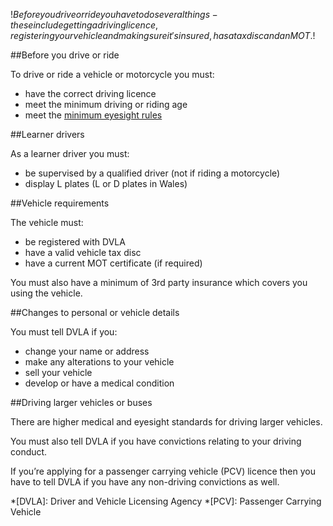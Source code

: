 $!Before you drive or ride you have to do several things - these include getting a driving licence, registering your vehicle and making sure it's insured, has a tax disc and an MOT.$!

##Before you drive or ride

To drive or ride a vehicle or motorcycle you must:

* have the correct driving licence
* meet the minimum driving or riding age
* meet the [minimum eyesight rules](/driving-eyesight-rules "minimum eyesight rules")

##Learner drivers

As a learner driver you must:

* be supervised by a qualified driver (not if riding a motorcycle)
* display L plates (L or D plates in Wales)

##Vehicle requirements

The vehicle must:

* be registered with DVLA
* have a valid vehicle tax disc
* have a current MOT certificate (if required)

You must also have a minimum of 3rd party insurance which covers you using the vehicle.

##Changes to personal or vehicle details

You must tell DVLA if you:

* change your name or address
* make any alterations to your vehicle
* sell your vehicle
* develop or have a medical condition

##Driving larger vehicles or buses

There are higher medical and eyesight standards for driving larger vehicles.

You must also tell DVLA if you have convictions relating to your driving conduct.

If you’re applying for a passenger carrying vehicle (PCV) licence then you have to tell DVLA if you have any non-driving convictions as well.

*[DVLA]: Driver and Vehicle Licensing Agency
*[PCV]: Passenger Carrying Vehicle

